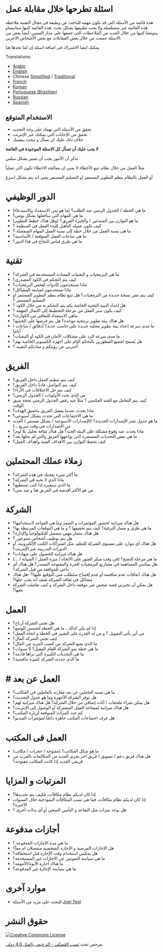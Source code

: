 # اسئلة تطرحها خلال مقابلة عمل
هذة قائمة من الأسئلة التى قد تكون مهمه للباحث عن وظيفة فى مجال التقنية
ملاحظة هذة القائمة غير متسلسله ولا يجب تطبيقها بشكل بحت. 
هذة القائمة كتبها ستانيساو بيتوتشا
كتبها من خلال العديد من الملاحظات  التي جمعها على مدار السنين. أيضاً بعض من الاسئلة جمعت من خلال بعض المقابلات مع بعض الأشخاص الاخرين. 

يمكنك ايضا الاشتراك فى اضافة اسئلة إن لما تجدها هنا


Translations:

- [Arabic](https://github.com/sherifsaleh/reverse-interview/blob/master/translations/ARABIC.md)
- [English](https://github.com/viraptor/reverse-interview/blob/master/README.md)
- Chinese [Simplified](https://github.com/yifeikong/reverse-interview-zh) / [Traditional](https://github.com/NeroCube/reverse-interview-zh-tw/blob/master/README.md)
- [French](https://github.com/viraptor/reverse-interview/blob/master/translations/FRENCH.md)
- [Korean](https://github.com/JaeYeopHan/Interview_Question_for_Beginner/blob/master/Reverse_Interview/README.md)
- [Portuguese (Brazilian)](https://github.com/viraptor/reverse-interview/blob/master/translations/pt-BR.md)
- [Russian](https://github.com/kix/reverse-interview/blob/master/README.md)
- [Spanish](https://github.com/felHR85/Entrevista-inversa/blob/master/README.md)

## الاستخدام المتوقع

- تحقق من الأسئلة التي تهمك على وجه التحديد
- تحقق من الإجابات التي يمكنك عبر الإنترنت
-  خلاف ذلك عليك ان تسأل و تبحث بنفسك

**لا يجب عليك أن تسأل كل الاسئلة الموجودة في القائمة**

تذكر أن الأمور يجب أن تسير بشكل سلس

مثلاً العمل من خلال نظام تتبع الأخطاء لا يعني ان معالجة الاخطاء تكون اكثر عملياً

أو العمل بالنظام بنظم التطوير المستمر او التسليم المستمر يعني انه يتم بشكل اسرع


# الدور الوظيفي

- ما هي الخطة / الجدول الزمني عند الطلب؟ (ما هو ثمن الاستعداد والاستدعاء)
- ما هي المهام التي سأفعلها بشكل يومي؟
- ما هو التوازن بين المبتدئين / والخبرة الفريق؟ (وهل هناك خطط للتطوير)
- كيف تكون عميلة التأهيل للبدء العمل  فى المنظمة ؟
- ما هى نسبة العمل من خلال خطة إلى نسبة العمل المهام المنفصلة ؟
- ما هي ساعات العمل المتوقعة / الأساسية؟
- ما هي طرق قياس النجاح فى هذا الدور؟

# تقنية

- ما هي البرمجيات و التقنيات المعتادة المستخدمة في الشركة؟
- كيف يتم التحكم فى الكود المصدري؟
- ماذا تستخدمون كأدوات لفحص البرمجيات؟
- ماذا تستخدمون لمتابعة المشاكل؟
- كيف يتم نشر نسخة جديدة من البرمجيات؟ هل تتبع نظام بنظم التطوير المستمر او التسليم المستمر ؟
- هل إعداد البنية التحتية الخاصة بكم يتم التحكم به من خلال الكود ؟
- كيف يكون سير العمل من مرحلة التخطيط إلى اكتمال المهمة ؟
- ماهي الاستعداد للتعافي من الكوارث؟
- هل هناك بيئة تطوير برمجية موحدة؟ هل يتم فرضها على الجميع؟
- ما مدى سرعة إعداد بيئة تطوير محلية جديدة على حاسب جديد؟ (دقائق / ساعات / أيام)
- ما مدى سرعة الرد على مشكلات الأمان في الكود أو التبعيات؟
- هل يُسمح لجميع المطورين بالتحكم التام على أجهزة الكمبيوتر الخاصة بهم؟
- أخبرني عن رؤيتكم و مبادئكم التقنية ؟


# الفريق

- كيف يتم تنظيم العمل داخل الفريق؟
- كيف يتم التواصل عادةً داخل الفريق؟
- كيف يتم حل الاختلافات في الآراء؟
- من الذي يحدد الأولويات / الجدول الزمني؟
- كيف يتم التعامل مع الشد العكسي ؟ مثلاً عند رفض الجدول الزمني بحجة ضيق الوقت.
- ماذا يحدث عندما يفشل الفريق بتحقيق الهدف؟
- ما هي الاجتماعات التي تحدث بشكل أسبوعي؟
- ما هو جدول نشر الإصدارات الجديدة؟ (الإصدارات الأسبوعية / بشكل مستمر / العديد من الإصدارات في وقت سريع .. )
- ماذا يحدث عند وقوع مشكلة على البيئة الحية؟ هل هناك ثقافة تحليل بلا لوم؟
- ما هي بعض التحديات المستمرة التي يواجهها الفريق والتي لم تحلها بعد؟
- كيف يحفظ التوازن بين الأهداف الفنية وأهداف العمل؟

# زملاء عملك المحتملين

- ما أكثر شيء يعجبك في هذه الشركة؟
- ماذا الذي لا تحبه في الشركة؟
- ما الذي ستغيره إذا كنت تستطيع؟
- من هو الأكثر أقدمية فى الفريق هنا و منذ متي؟

# الشركة

- هل هناك ميزانية لحضور المؤتمرات و السفر وما هي القواعد لاستخدامها؟
- ما هي طرق و مسار الترقية؟ كيف يتم تحقيقها ؟ و ما هي التوقعات المرتبطة بها؟
- هل هناك مسار مهني منفصل للتكنولوجيا والإدارة؟
- هل يتم توظيف أشخاص متنوعين ؟
- هل هناك أي موارد على مستوى الشركة للتعلم، مثل اشتراكات الكتب الإلكترونية، أو الدورات التدريبية عبر الإنترنت؟
- هل هناك ميزانية للحصول على شهادات؟
- ما هي مرحلة النضج؟ (في وقت مبكر العثور على الاتجاه / ميزة العمل / الصيانة / ...)
- هل يمكنني المساهمة في مشاريع البرمجيات الحرة والمفتوحة المصدر؟ هل هناك أي داعي للموافقة من قبل الشركة؟
- هل هناك اتفاقات عدم منافسة أو عدم إفصاح سيُطلب مني التوقيع عليها؟
-هل هناك مشاكل في ثقافة الشركة تعتقد أنه يجب حلها؟
- هل يمكن أن تخبرني قصة شخص غير موفقة داخل الشركة و كيف تعاملت الشركة معها؟

# العمل

- هل تجني الشركة أرباح؟
- إذا لم يكن كذلك ، ما هي الخطة لتحسين الوضع؟
- من أين يأتي التمويل ؟ و من له القدرة على التغيير في الخطة و اتجاه العمل؟
- كيف تجني الشركة المال؟
- ما الذي يمنع الشركة من كسب المزيد من المال؟
- ما هي خطة نمو الشركة للعام المقبل؟ 5 سنوات؟
- ما هي التحديات الكبيرة التي تراها قادمة؟
- ما الذي حددته الشركة كميزة تنافسية؟

# # العمل عن بعد

- ما هي نسبة العاملين عن بعد مقارنة بالعاملين في المكاتب؟
- هل توفر الشركة الأجهزة وما هو جدول التحديث؟
- هل يمكن شراء ملحقات / أثاث إضافي من خلال الشركة؟ هل هناك ميزانية لهم؟
- هل هناك ميزانية لمساحة العمل المشتركة أو الوصول إلى الإنترنت؟
- كم عدد المرات المتوقعة لزيارة المكتب؟
- هل غرف اجتماعات المكتب جاهزة دائمًا لمؤتمرات الفيديو؟

# العمل فى المكتب

- ما هو شكل المكاتب؟ (مفتوحة / حجرات / مكاتب)
- هل هناك فريق دعم / تسويق / فريق اخر يجري العديد من المكالمات بالقرب من فريقي الجديد إذا كانت المكاتب مفتوحة؟

# المرتبات و المزايا

- إذا كان لديكم نظام مكافآت، فكيف يتم تحديدها؟
- إذا كان لديكم نظام مكافآت، فما هي نسب المكافآت النموذجية خلال السنوات الآخيرة؟
- هل يوجد ميزات مثل التقاعد و التأمين الصحي أو أي بدلات أخرى ؟

# أجازات مدفوعة

- ما هي مدة الاجازات المدفوعة ؟
- هل الإجازات المرضية و الإجازة الشخصية منفصلان ام معاً؟
- هل يمكنني استخدام وقت الإجازة قبل استحقاقه؟
- ما هي سياسة التعويض عن الاجازات غير المستخدمة؟
- ما هناك اجازة الأبوة/الأمومة؟
- ما هي سياسة الإجازة غير المدفوعة؟

# موارد آخرى

- للبحث على مزيد من الأسئلة [Joel Test](https://www.joelonsoftware.com/2000/08/09/the-joel-test-12-steps-to-better-code/)

#  حقوق النشر

[![Creative Commons License](https://i.creativecommons.org/l/by-sa/4.0/88x31.png)](https://creativecommons.org/licenses/by-sa/4.0/)

مرخص تحت [ نَسب المُصنَّف - الترخيص بالمثل 4.0 دولي](https://creativecommons.org/licenses/by-sa/4.0/).
